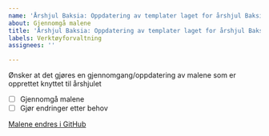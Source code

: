 ```yaml
---
name: 'Årshjul Baksia: Oppdatering av templater laget for årshjul Baksia'
about: Gjennomgå malene
title: 'Årshjul Baksia: Oppdatering av templater laget for årshjul Baksia'
labels: Verktøyforvaltning
assignees: ''

---
```


Ønsker at det gjøres en gjennomgang/oppdatering av malene som er opprettet knyttet til årshjulet

- [ ] Gjennomgå malene
- [ ] Gjør endringer etter behov

[Malene endres i GitHub](https://github.com/Altinn/koordinering/issues/templates/edit)
